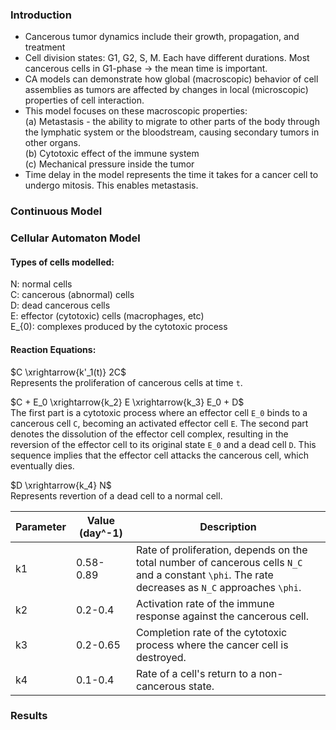 ### Introduction

* Cancerous tumor dynamics include their growth, propagation, and treatment  
* Cell division states: G1, G2, S, M. Each have different durations. Most cancerous cells in G1-phase -> the mean time is important.  
* CA models can demonstrate how global (macroscopic) behavior of cell assemblies as tumors are affected by changes in local (microscopic) properties of cell interaction.  
* This model focuses on these macroscopic properties:  
(a) Metastasis - the ability to migrate to other parts of the body through the lymphatic system or the bloodstream, causing secondary tumors in other organs.  
(b) Cytotoxic effect of the immune system  
(c) Mechanical pressure inside the tumor  
* Time delay in the model represents the time it takes for a cancer cell to undergo mitosis. This enables metastasis.  

### Continuous Model

### Cellular Automaton Model

#### Types of cells modelled:

N: normal cells  
C: cancerous (abnormal) cells  
D: dead cancerous cells  
E: effector (cytotoxic) cells (macrophages, etc)   
E_{0): complexes produced by the cytotoxic process  

#### Reaction Equations:

$C \xrightarrow{k'_1(t)} 2C$  
Represents the proliferation of cancerous cells at time `t`.

$C + E_0 \xrightarrow{k_2} E \xrightarrow{k_3} E_0 + D$  
The first part is a cytotoxic process where an effector cell `E_0` binds to a cancerous cell `C`, becoming an activated effector cell `E`.   The second part denotes the dissolution of the effector cell complex, resulting in the reversion of the effector cell to its original state `E_0` and a dead cell `D`. This sequence implies that the effector cell attacks the cancerous cell, which eventually dies.

$D \xrightarrow{k_4} N$  
Represents revertion of a dead cell to a normal cell.  

 
| Parameter | Value (day^-1) | Description                                                                                      |
|-----------|----------------|--------------------------------------------------------------------------------------------------|
| k1        |  0.58-0.89     | Rate of proliferation, depends on the total number of cancerous cells `N_C` and a constant `\phi`. The rate decreases as `N_C` approaches `\phi`. |      
| k2        | 0.2-0.4        | Activation rate of the immune response against the cancerous cell.                               |
| k3        | 0.2-0.65       | Completion rate of the cytotoxic process where the cancer cell is destroyed.                     |
| k4        | 0.1-0.4        | Rate of a cell's return to a non-cancerous state.                                                |
 

### Results
